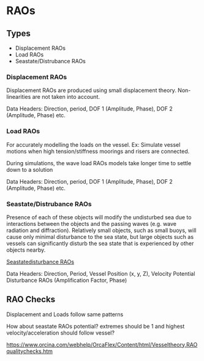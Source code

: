 # RAOs


## Types

- Displacement RAOs
- Load RAOs
- Seastate/Distrubance RAOs

### Displacement RAOs

Displacement RAOs are produced using small displacement theory. Non-linearities are not taken into account.

Data Headers:
Direction, period, DOF 1 (Amplitude, Phase), DOF 2 (Amplitude, Phase) etc.

### Load RAOs

For accurately modelling the loads on the vessel. Ex: Simulate vessel motions when high tension/stiffness moorings and risers are connected.

During simulations, the wave load RAOs models take longer time to settle down to a solution

Data Headers:
Direction, period, DOF 1 (Amplitude, Phase), DOF 2 (Amplitude, Phase) etc.

### Seastate/Distrubance RAOs

Presence of each of these objects will modify the undisturbed sea due to interactions between the objects and the passing waves (e.g. wave radiation and diffraction). Relatively small objects, such as small buoys, will cause only minimal disturbance to the sea state, but large objects such as vessels can significantly disturb the sea state that is experienced by other objects nearby.

[Seastatedisturbance RAOs](https://www.orcina.com/webhelp/OrcaFlex/Content/html/Vesseltheory,Seastatedisturbance.htm)

Data Headers:
Direction, Period, Vessel Position (x, y, Z), Velocity Potential Disturbance RAOs (Amplification Factor, Phase)

## RAO Checks

Displacement and Loads follow same patterns

How about seastate RAOs potential? extremes should be 1 and highest velocity/acceleration should follow vessel?

https://www.orcina.com/webhelp/OrcaFlex/Content/html/Vesseltheory,RAOqualitychecks.htm